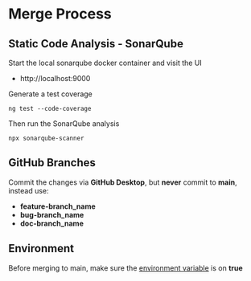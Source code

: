 # Merge Process

## Static Code Analysis - SonarQube

Start the local sonarqube docker container and visit the UI

- http://localhost:9000

Generate a test coverage

```
ng test --code-coverage
```

Then run the SonarQube analysis

```
npx sonarqube-scanner
```

## GitHub Branches

Commit the changes via **GitHub Desktop**, but **never** commit to **main**, instead use:

- **feature-branch_name**
- **bug-branch_name**
- **doc-branch_name**

## Environment

Before merging to main, make sure the [environment variable](../src/environments/environment.prod.ts) is on **true**
